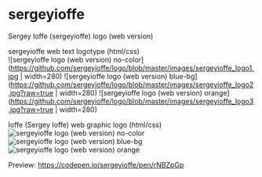 # sergeyioffe  
Sergey Ioffe (sergeyioffe) logo (web version)
  
sergeyioffe web text logotype (html/css)   
![sergeyioffe logo (web version) no-color](https://github.com/sergeyioffe/logo/blob/master/images/sergeyioffe_logo1.jpg | width=280)
![sergeyioffe logo (web version) blue-bg](https://github.com/sergeyioffe/logo/blob/master/images/sergeyioffe_logo2.jpg?raw=true | width=280)
![sergeyioffe logo (web version) orange](https://github.com/sergeyioffe/logo/blob/master/images/sergeyioffe_logo3.jpg?raw=true | width=280)
  
Ioffe (Sergey Ioffe) web graphic logo (html/css)  
![sergeyioffe logo (web version) no-color](https://github.com/[username]/[reponame]/blob/[branch]/image.jpg?raw=true)
![sergeyioffe logo (web version) blue-bg](https://github.com/[username]/[reponame]/blob/[branch]/image.jpg?raw=true)
![sergeyioffe logo (web version) orange](https://github.com/[username]/[reponame]/blob/[branch]/image.jpg?raw=true)
  
Preview: https://codepen.io/sergeyioffe/pen/rNBZpGp
